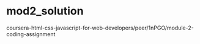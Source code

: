 # mod2_solution


coursera-html-css-javascript-for-web-developers/peer/1nPGO/module-2-coding-assignment
